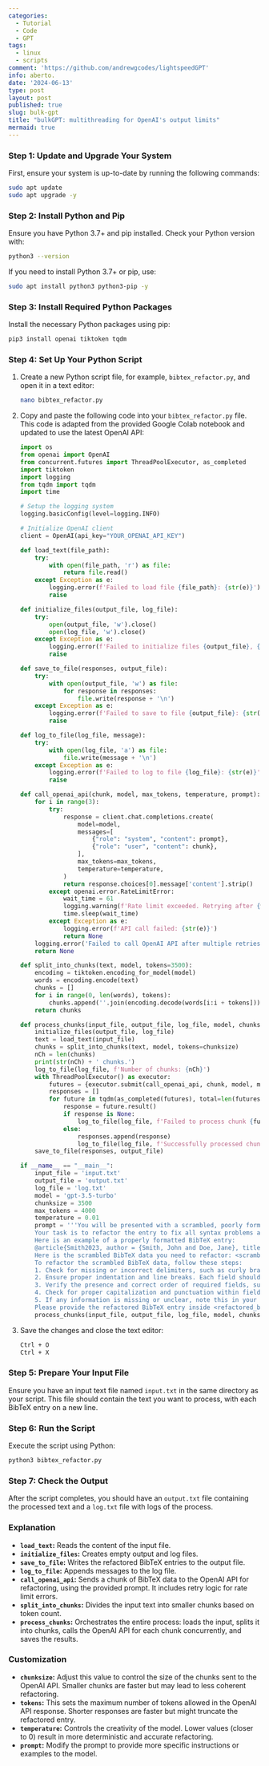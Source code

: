 ```yaml
---
categories:
  - Tutorial
  - Code
  - GPT
tags:
  - linux
  - scripts
comment: 'https://github.com/andrewgcodes/lightspeedGPT'
info: aberto.
date: '2024-06-13'
type: post
layout: post
published: true
slug: bulk-gpt
title: "bulkGPT: multithreading for OpenAI's output limits"
mermaid: true
---
```


### Step 1: Update and Upgrade Your System

First, ensure your system is up-to-date by running the following commands:

```bash
sudo apt update
sudo apt upgrade -y
```

### Step 2: Install Python and Pip

Ensure you have Python 3.7+ and pip installed. Check your Python version with:

```bash
python3 --version
```

If you need to install Python 3.7+ or pip, use:

```bash
sudo apt install python3 python3-pip -y
```

### Step 3: Install Required Python Packages

Install the necessary Python packages using pip:

```bash
pip3 install openai tiktoken tqdm
```

### Step 4: Set Up Your Python Script

1. Create a new Python script file, for example, `bibtex_refactor.py`, and open it in a text editor:
   ```bash
   nano bibtex_refactor.py 
   ```
2. Copy and paste the following code into your `bibtex_refactor.py` file. This code is adapted from the provided Google Colab notebook and updated to use the latest OpenAI API:

   ```python
   import os
   from openai import OpenAI
   from concurrent.futures import ThreadPoolExecutor, as_completed
   import tiktoken
   import logging
   from tqdm import tqdm
   import time

   # Setup the logging system
   logging.basicConfig(level=logging.INFO)

   # Initialize OpenAI client
   client = OpenAI(api_key="YOUR_OPENAI_API_KEY")

   def load_text(file_path):
       try:
           with open(file_path, 'r') as file:
               return file.read()
       except Exception as e:
           logging.error(f'Failed to load file {file_path}: {str(e)}')
           raise

   def initialize_files(output_file, log_file):
       try:
           open(output_file, 'w').close()
           open(log_file, 'w').close()
       except Exception as e:
           logging.error(f'Failed to initialize files {output_file}, {log_file}: {str(e)}')
           raise

   def save_to_file(responses, output_file):
       try:
           with open(output_file, 'w') as file:
               for response in responses:
                   file.write(response + '\n')
       except Exception as e:
           logging.error(f'Failed to save to file {output_file}: {str(e)}')
           raise

   def log_to_file(log_file, message):
       try:
           with open(log_file, 'a') as file:
               file.write(message + '\n')
       except Exception as e:
           logging.error(f'Failed to log to file {log_file}: {str(e)}')
           raise

   def call_openai_api(chunk, model, max_tokens, temperature, prompt):
       for i in range(3):
           try:
               response = client.chat.completions.create(
                   model=model,
                   messages=[
                       {"role": "system", "content": prompt},
                       {"role": "user", "content": chunk},
                   ],
                   max_tokens=max_tokens,
                   temperature=temperature,
               )
               return response.choices[0].message['content'].strip()
           except openai.error.RateLimitError:
               wait_time = 61
               logging.warning(f'Rate limit exceeded. Retrying after {wait_time} seconds.')
               time.sleep(wait_time)
           except Exception as e:
               logging.error(f'API call failed: {str(e)}')
               return None
       logging.error('Failed to call OpenAI API after multiple retries due to rate limiting.')
       return None

   def split_into_chunks(text, model, tokens=3500):
       encoding = tiktoken.encoding_for_model(model)
       words = encoding.encode(text)
       chunks = []
       for i in range(0, len(words), tokens):
           chunks.append(''.join(encoding.decode(words[i:i + tokens])))
       return chunks

   def process_chunks(input_file, output_file, log_file, model, chunksize, max_tokens, temperature, prompt):
       initialize_files(output_file, log_file)
       text = load_text(input_file)
       chunks = split_into_chunks(text, model, tokens=chunksize)
       nCh = len(chunks)
       print(str(nCh) + ' chunks.')
       log_to_file(log_file, f'Number of chunks: {nCh}')
       with ThreadPoolExecutor() as executor:
           futures = {executor.submit(call_openai_api, chunk, model, max_tokens, temperature, prompt): chunk for chunk in chunks}
           responses = []
           for future in tqdm(as_completed(futures), total=len(futures), desc='Processing chunks'):
               response = future.result()
               if response is None:
                   log_to_file(log_file, f'Failed to process chunk {futures[future]}')
               else:
                   responses.append(response)
                   log_to_file(log_file, f'Successfully processed chunk!')
       save_to_file(responses, output_file)

   if __name__ == "__main__":
       input_file = 'input.txt'
       output_file = 'output.txt'
       log_file = 'log.txt'
       model = 'gpt-3.5-turbo'
       chunksize = 3500
       max_tokens = 4000
       temperature = 0.01
       prompt = '''You will be presented with a scrambled, poorly formatted BibTeX entry. 
       Your task is to refactor the entry to fix all syntax problems and ensure it adheres to the standard BibTeX format. 
       Here is an example of a properly formatted BibTeX entry: 
       @article{Smith2023, author = {Smith, John and Doe, Jane}, title = {The Impact of Artificial Intelligence on Society}, journal = {Journal of Artificial Intelligence Research}, year = {2023}, volume = {10}, number = {2}, pages = {123--145}, doi = {10.1234/jair.2023.10.2.123}, abstract = {This paper explores the profound impact of artificial intelligence (AI) on various aspects of society. We discuss the ethical implications, economic consequences, and potential societal benefits of AI. Our analysis highlights the need for responsible AI development and deployment to mitigate risks and maximize its positive impact.}, keywords = {Artificial Intelligence, Society, Ethics, Economics, Impact} } 
       Here is the scrambled BibTeX data you need to refactor: <scrambled_bibtex> {{SCRAMBLED_BIBTEX_DATA}} </scrambled_bibtex> 
       To refactor the scrambled BibTeX data, follow these steps: 
       1. Check for missing or incorrect delimiters, such as curly braces, commas, and equals signs. Ensure that each field is properly enclosed in curly braces and that key-value pairs are separated by commas. 
       2. Ensure proper indentation and line breaks. Each field should start on a new line and be indented with two spaces. 
       3. Verify the presence and correct order of required fields, such as author, title, and year. Optional fields can be included as needed. 
       4. Check for proper capitalization and punctuation within fields. Titles should be capitalized appropriately, and punctuation should be consistent. 
       5. If any information is missing or unclear, note this in your response. 
       Please provide the refactored BibTeX entry inside <refactored_bibtex> tags.'''
       process_chunks(input_file, output_file, log_file, model, chunksize, tokens, temperature, prompt)
   ```

3. Save the changes and close the text editor:
   ```bash
   Ctrl + O
   Ctrl + X
   ```

### Step 5: Prepare Your Input File

Ensure you have an input text file named `input.txt` in the same directory as your script. This file should contain the text you want to process, with each BibTeX entry on a new line.

### Step 6: Run the Script

Execute the script using Python:

```bash
python3 bibtex_refactor.py
```

### Step 7: Check the Output

After the script completes, you should have an `output.txt` file containing the processed text and a `log.txt` file with logs of the process.

### Explanation

* **`load_text`:** Reads the content of the input file.
* **`initialize_files`:** Creates empty output and log files.
* **`save_to_file`:** Writes the refactored BibTeX entries to the output file.
* **`log_to_file`:** Appends messages to the log file.
* **`call_openai_api`:** Sends a chunk of BibTeX data to the OpenAI API for refactoring, using the provided prompt. It includes retry logic for rate limit errors.
* **`split_into_chunks`:** Divides the input text into smaller chunks based on token count.
* **`process_chunks`:** Orchestrates the entire process: loads the input, splits it into chunks, calls the OpenAI API for each chunk concurrently, and saves the results.

### Customization

* **`chunksize`:** Adjust this value to control the size of the chunks sent to the OpenAI API. Smaller chunks are faster but may lead to less coherent refactoring.
* **`tokens`:** This sets the maximum number of tokens allowed in the OpenAI API response. Shorter responses are faster but might truncate the refactored entry.
* **`temperature`:** Controls the creativity of the model. Lower values (closer to 0) result in more deterministic and accurate refactoring.
* **`prompt`:** Modify the prompt to provide more specific instructions or examples to the model.
